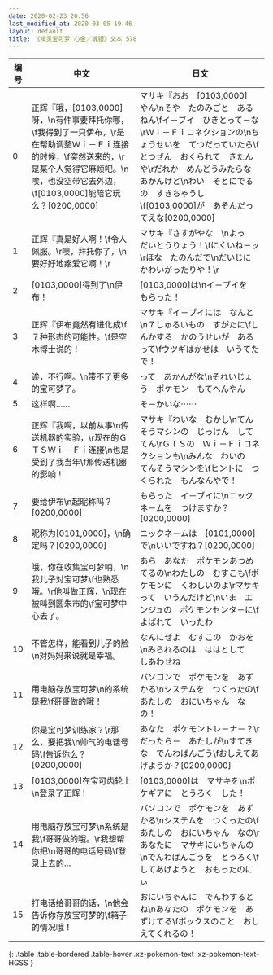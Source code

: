 ```yaml
---
date: 2020-02-23 20:56
last_modified_at: 2020-03-05 19:46
layout: default
title: 《精灵宝可梦 心金／魂银》文本 578
---
```

| 编号 | 中文 | 日文 |
| ---- | ---- | ---- |
| 0 | 正辉『哦，[0103,0000]呀，\n有件事要拜托你哪，\f我得到了一只伊布，\r是在帮助调整Ｗｉ－Ｆｉ连接的时候，\f突然送来的，\r是某个人觉得它麻烦吧。\n唉，也没空带它去外边，\f[0103,0000]能陪它玩么？[0200,0000] | マサキ『おお　[0103,0000]　やん\nそや　たのみごと　あるねん\fイ－ブイ　ひきとって－な\rＷｉ－Ｆｉコネクションの\nちょうせいを　てつだっていたら\fとつぜん　おくられて　きたんや\rだれか　めんどうみたらな　あかんけど\nわい　そとにでるの　すきちゃうし\f[0103,0000]が　あそんだってえな[0200,0000] |
| 1 | 正辉『真是好人啊！\f令人佩服。\r噢，拜托你了，\n要好好地疼爱它啊！\r | マサキ『さすがやな　\nよっ　だいとうりょう！\fにくいね－ッ\rほな　たのんだで\nだいじに　かわいがったりや！\r |
| 2 | [0103,0000]得到了\n伊布！ | [0103,0000]は\nイ－ブイを　もらった！ |
| 3 | 正辉『伊布竟然有进化成\f７种形态的可能性。\f是空木博士说的！ | マサキ『イ－ブイには　なんと\n７しゅるいもの　すがたに\fしんかする　かのうせいが　あるって\fウツギはかせは　いうてたで！ |
| 4 | 诶，不行啊。\n带不了更多的宝可梦了。 | って　あかんがな\nそれいじょう　ポケモン　もてへんやん |
| 5 | 这样啊…… | そ－かいな⋯⋯ |
| 6 | 正辉『我啊，以前从事\n传送机器的实验，\r现在的ＧＴＳＷｉ－Ｆｉ连接\n也是受到了我当年\f那传送机器的影响！ | マサキ『わいな　むかし\nてんそうマシンの　じっけん　しててん\rＧＴＳの　Ｗｉ－Ｆｉコネクションも\nみんな　わいの　てんそうマシンを\fヒントに　つくられた　もんなんやで！ |
| 7 | 要给伊布\n起昵称吗？[0200,0000] | もらった　イ－ブイに\nニックネ－ムを　つけますか？[0200,0000] |
| 8 | 昵称为[0101,0000]，\n确定吗？[0200,0000] | ニックネ－ムは　[0101,0000]で\nいいですね？[0200,0000] |
| 9 | 哦，你在收集宝可梦呐，\n我儿子对宝可梦\f也熟悉哦。\r他叫做正辉，\n现在被叫到圆朱市的\f宝可梦中心去了。 | あら　あなた　ポケモンあつめてるの\nわたしの　むすこも\fポケモンに　くわしいのよ\rマサキって　いうんだけど\nいま　エンジュの　ポケモンセンタ－に\fよばれて　いったわ |
| 10 | 不管怎样，能看到儿子的脸\n对妈妈来说就是幸福。 | なんにせよ　むすこの　かおを\nみられるのは　ははとして　しあわせね |
| 11 | 用电脑存放宝可梦\n的系统是我\f哥哥做的哦！ | パソコンで　ポケモンを　あずかる\nシステムを　つくったの\fあたしの　おにいちゃん　なの！ |
| 12 | 你是宝可梦训练家？\r那么，要把我\n帅气的电话号码\f告诉你么？[0200,0000] | あなた　ポケモントレ－ナ－？\rだったら－　あたしが\nすてきな　でんわばんごう\fおしえてあげようか？[0200,0000] |
| 13 | [0103,0000]在宝可齿轮上\n登录了正辉！ | [0103,0000]は　マサキを\nポケギアに　とうろく　した！ |
| 14 | 用电脑存放宝可梦\n系统是我\f哥哥做的哦。\r我想帮你把\n哥哥的电话号码\f登录上去的… | パソコンで　ポケモンを　あずかる\nシステムを　つくったの\fあたしの　おにいちゃん　なの\rあなたに　マサキにいちゃんの\nでんわばんごうを　とうろく\fしてあげようと　おもったのにぃ |
| 15 | 打电话给哥哥的话，\n他会告诉你存放宝可梦的\f箱子的情况哦！ | おにいちゃんに　でんわするとね\nあなたの　ポケモンを　あずけてる\fボックスのこと　おしえてくれるの！ |
{: .table .table-bordered .table-hover .xz-pokemon-text .xz-pokemon-text-HGSS }